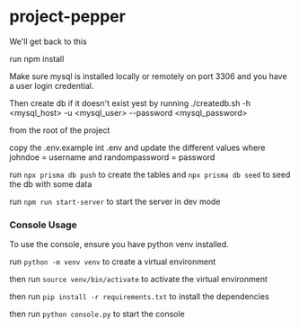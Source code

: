 # project-pepper
We'll get back to this


run npm install

Make sure mysql is installed locally or remotely on port 3306 and you have a user login credential.

Then create db if it doesn't exist yest by running
./createdb.sh -h <mysql_host> -u <mysql_user> --password <mysql_password>

from the root of the project

copy the .env.example int .env and update the different values
where johndoe = username and randompassword = password

run `npx prisma db push` to create the tables
and `npx prisma db seed` to seed the db with some data

run `npm run start-server` to start the server in dev mode


### Console Usage

To use the console, ensure you have python venv installed.

run `python -m venv venv` to create a virtual environment

then run `source venv/bin/activate` to activate the virtual environment

then run `pip install -r requirements.txt` to install the dependencies

then run `python console.py` to start the console
